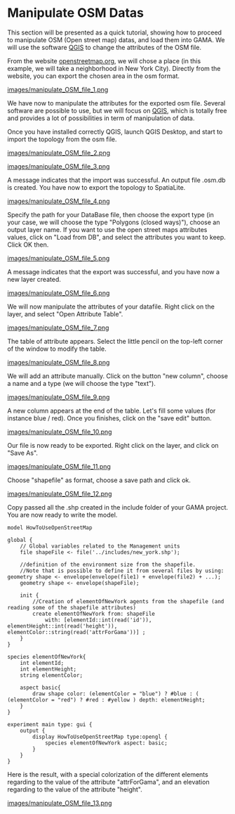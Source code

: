 # Manipulate OSM Datas


This section will be presented as a quick tutorial, showing how to proceed to manipulate OSM (Open street map) datas, and load them into GAMA. We will use the software [QGIS](http://www.qgis.org/en/site/) to change the attributes of the OSM file.


From the website [openstreetmap.org](https://www.openstreetmap.org/), we will chose a place (in this example, we will take a neighborhood in New York City). Directly from the website, you can export the chosen area in the osm format.

[images/manipulate_OSM_file_1.png](resources/images/recipes/manipulate_OSM_file_1.png)

We have now to manipulate the attributes for the exported osm file.
Several software are possible to use, but we will focus on [QGIS](http://www.qgis.org/en/site/), which is totally free and provides a lot of possibilities in term of manipulation of data.

Once you have installed correctly QGIS, launch QGIS Desktop, and start to import the topology from the osm file.

[images/manipulate_OSM_file_2.png](resources/images/recipes/manipulate_OSM_file_2.png)

[images/manipulate_OSM_file_3.png](resources/images/recipes/manipulate_OSM_file_3.png)

A message indicates that the import was successful. An output file .osm.db is created. You have now to export the topology to SpatiaLite.

[images/manipulate_OSM_file_4.png](resources/images/recipes/manipulate_OSM_file_4.png)

Specify the path for your DataBase file, then choose the export type (in your case, we will choose the type "Polygons (closed ways)"), choose an output layer name. If you want to use the open street maps attributes values, click on "Load from DB", and select the attributes you want to keep. Click OK then.

[images/manipulate_OSM_file_5.png](resources/images/recipes/manipulate_OSM_file_5.png)

A message indicates that the export was successful, and you have now a new layer created.

[images/manipulate_OSM_file_6.png](resources/images/recipes/manipulate_OSM_file_6.png)

We will now manipulate the attributes of your datafile. Right click on the layer, and select "Open Attribute Table".

[images/manipulate_OSM_file_7.png](resources/images/recipes/manipulate_OSM_file_7.png)

The table of attribute appears. Select the little pencil on the top-left corner of the window to modify the table.

[images/manipulate_OSM_file_8.png](resources/images/recipes/manipulate_OSM_file_8.png)

We will add an attribute manually. Click on the button "new column", choose a name and a type (we will choose the type "text").

[images/manipulate_OSM_file_9.png](resources/images/recipes/manipulate_OSM_file_9.png)

A new column appears at the end of the table. Let's fill some values (for instance blue / red). Once you finishes, click on the "save edit" button.

[images/manipulate_OSM_file_10.png](resources/images/recipes/manipulate_OSM_file_10.png)

Our file is now ready to be exported. Right click on the layer, and click on "Save As".

[images/manipulate_OSM_file_11.png](resources/images/recipes/manipulate_OSM_file_11.png)

Choose "shapefile" as format, choose a save path and click ok.

[images/manipulate_OSM_file_12.png](resources/images/recipes/manipulate_OSM_file_12.png)

Copy passed all the .shp created in the include folder of your GAMA project. You are now ready to write the model.

```
model HowToUseOpenStreetMap

global {
	// Global variables related to the Management units	
	file shapeFile <- file('../includes/new_york.shp'); 
	
	//definition of the environment size from the shapefile. 
	//Note that is possible to define it from several files by using: geometry shape <- envelope(envelope(file1) + envelope(file2) + ...);
	geometry shape <- envelope(shapeFile);
	
	init {
		//Creation of elementOfNewYork agents from the shapefile (and reading some of the shapefile attributes)
		create elementOfNewYork from: shapeFile 
			with: [elementId::int(read('id')), elementHeight::int(read('height')), elementColor::string(read('attrForGama'))] ;
    }
}
	
species elementOfNewYork{
	int elementId;
	int elementHeight;
	string elementColor;
	
	aspect basic{
		draw shape color: (elementColor = "blue") ? #blue : ( (elementColor = "red") ? #red : #yellow ) depth: elementHeight;
	}
}	

experiment main type: gui {		
	output {
		display HowToUseOpenStreetMap type:opengl {
	   		species elementOfNewYork aspect: basic; 
		}
	}
}
```

Here is the result, with a special colorization of the different elements regarding to the value of the attribute "attrForGama", and an elevation regarding to the value of the attribute "height".

[images/manipulate_OSM_file_13.png](resources/images/recipes/manipulate_OSM_file_13.png)
